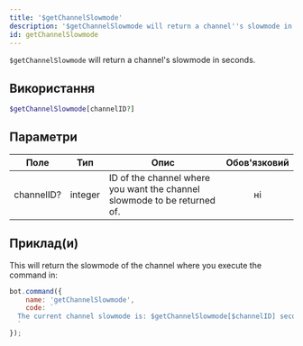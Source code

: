 ```yaml
---
title: '$getChannelSlowmode'
description: '$getChannelSlowmode will return a channel''s slowmode in seconds.'
id: getChannelSlowmode
---
```


`$getChannelSlowmode` will return a channel's slowmode in seconds.

## Використання

```php
$getChannelSlowmode[channelID?]
```

## Параметри

| Поле       | Тип     | Опис                                                                     | Обов'язковий |
| ---------- | ------- | ------------------------------------------------------------------------ |:------------:|
| channelID? | integer | ID of the channel where you want the channel slowmode to be returned of. |      ні      |

## Приклад(и)

This will return the slowmode of the channel where you execute the command in:

```javascript
bot.command({
    name: 'getChannelSlowmode',
    code: `
  The current channel slowmode is: $getChannelSlowmode[$channelID] seconds!
  `
});
```